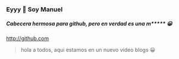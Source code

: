 ### Eyyy 👋 Soy Manuel
##### Cabecera hermosa para github, pero en verdad es una m*****  :grinning:

http://github.com 
> hola a todos, aqui estamos en un nuevo video blogs
:grinning:
